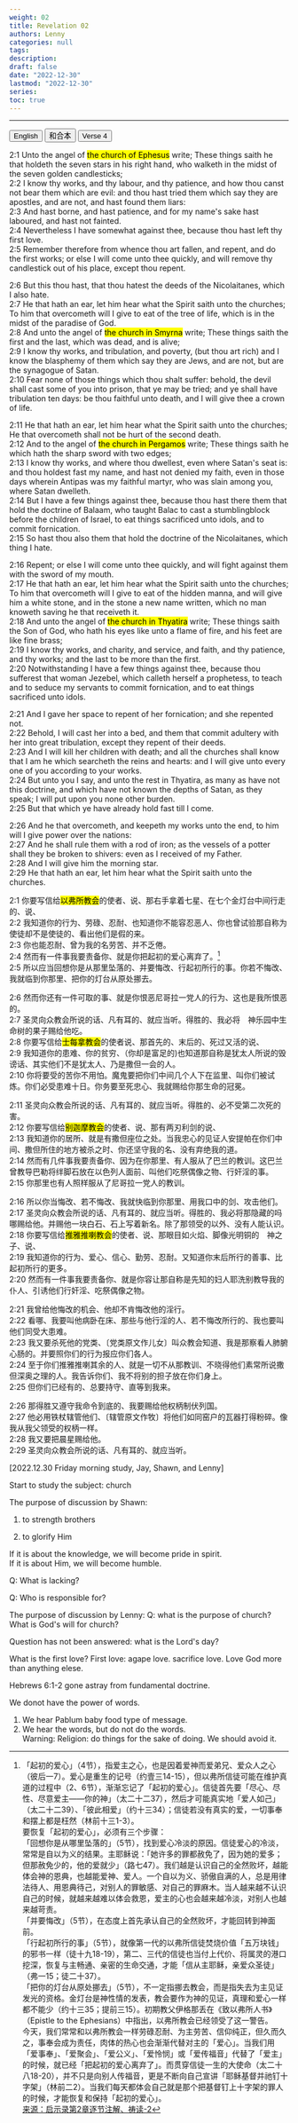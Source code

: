 ```yaml
---
weight: 02
title: Revelation 02
authors: Lenny
categories: null
tags: 
description: 
draft: false
date: "2022-12-30"
lastmod: "2022-12-30"
series:
toc: true
---
```



<!--more-->
---

<!-- Tab links -->
<div class="tab">
  <button class="tablinks active" onclick="tablabel(event, 'english')">English</button>
  <button class="tablinks" onclick="tablabel(event, 'chinese')">和合本</button>
  <button class="tablinks" onclick="tablabel(event, 'verse1')">Verse 4</button>
  
</div>

<!-- Tab content -->
<div id="english" class="tabcontent" style="display:block">

2:1 Unto the angel of <mark class = "lemon">the church of Ephesus</mark> write; These things saith he that holdeth the seven stars in his right hand, who walketh in the midst of the seven golden candlesticks;  
2:2 I know thy works, and thy labour, and thy patience, and how thou canst not bear them which are evil: and thou hast tried them which say they are apostles, and are not, and hast found them liars:  
2:3 And hast borne, and hast patience, and for my name's sake hast laboured, and hast not fainted.  
2:4 Nevertheless I have somewhat against thee, because thou hast left thy first love.  
2:5 Remember therefore from whence thou art fallen, and repent, and do the first works; or else I will come unto thee quickly, and will remove thy candlestick out of his place, except thou repent.  

2:6 But this thou hast, that thou hatest the deeds of the Nicolaitanes, which I also hate.  
2:7 He that hath an ear, let him hear what the Spirit saith unto the churches; To him that overcometh will I give to eat of the tree of life, which is in the midst of the paradise of God.  
2:8 And unto the angel of <mark class = "lemon">the church in Smyrna</mark> write; These things saith the first and the last, which was dead, and is alive;  
2:9 I know thy works, and tribulation, and poverty, (but thou art rich) and I know the blasphemy of them which say they are Jews, and are not, but are the synagogue of Satan.  
2:10 Fear none of those things which thou shalt suffer: behold, the devil shall cast some of you into prison, that ye may be tried; and ye shall have tribulation ten days: be thou faithful unto death, and I will give thee a crown of life.  

2:11 He that hath an ear, let him hear what the Spirit saith unto the churches; He that overcometh shall not be hurt of the second death.  
2:12 And to the angel of <mark class = "lemon">the church in Pergamos</mark> write; These things saith he which hath the sharp sword with two edges;  
2:13 I know thy works, and where thou dwellest, even where Satan's seat is: and thou holdest fast my name, and hast not denied my faith, even in those days wherein Antipas was my faithful martyr, who was slain among you, where Satan dwelleth.  
2:14 But I have a few things against thee, because thou hast there them that hold the doctrine of Balaam, who taught Balac to cast a stumblingblock before the children of Israel, to eat things sacrificed unto idols, and to commit fornication.  
2:15 So hast thou also them that hold the doctrine of the Nicolaitanes, which thing I hate.  

2:16 Repent; or else I will come unto thee quickly, and will fight against them with the sword of my mouth.  
2:17 He that hath an ear, let him hear what the Spirit saith unto the churches; To him that overcometh will I give to eat of the hidden manna, and will give him a white stone, and in the stone a new name written, which no man knoweth saving he that receiveth it.  
2:18 And unto the angel of <mark class = "lemon">the church in Thyatira</mark> write; These things saith the Son of God, who hath his eyes like unto a flame of fire, and his feet are like fine brass;  
2:19 I know thy works, and charity, and service, and faith, and thy patience, and thy works; and the last to be more than the first.  
2:20 Notwithstanding I have a few things against thee, because thou sufferest that woman Jezebel, which calleth herself a prophetess, to teach and to seduce my servants to commit fornication, and to eat things sacrificed unto idols.  

2:21 And I gave her space to repent of her fornication; and she repented not.  
2:22 Behold, I will cast her into a bed, and them that commit adultery with her into great tribulation, except they repent of their deeds.  
2:23 And I will kill her children with death; and all the churches shall know that I am he which searcheth the reins and hearts: and I will give unto every one of you according to your works.  
2:24 But unto you I say, and unto the rest in Thyatira, as many as have not this doctrine, and which have not known the depths of Satan, as they speak; I will put upon you none other burden.  
2:25 But that which ye have already hold fast till I come.  

2:26 And he that overcometh, and keepeth my works unto the end, to him will I give power over the nations:  
2:27 And he shall rule them with a rod of iron; as the vessels of a potter shall they be broken to shivers: even as I received of my Father.  
2:28 And I will give him the morning star.  
2:29 He that hath an ear, let him hear what the Spirit saith unto the churches.  

</div>


<div id="chinese" class="tabcontent">

2:1 你要写信给<mark class = "lemon">以弗所教会</mark>的使者、说、那右手拿着七星、在七个金灯台中间行走的、说、  
2:2 我知道你的行为、劳碌、忍耐、也知道你不能容忍恶人、你也曾试验那自称为使徒却不是使徒的、看出他们是假的来。  
2:3 你也能忍耐、曾为我的名劳苦、并不乏倦。  
2:4 然而有一件事我要责备你、就是你把起初的爱心离弃了。[^1]  
2:5 所以应当回想你是从那里坠落的、并要悔改、行起初所行的事。你若不悔改、我就临到你那里、把你的灯台从原处挪去。  

2:6 然而你还有一件可取的事、就是你恨恶尼哥拉一党人的行为、这也是我所恨恶的。  
2:7 圣灵向众教会所说的话、凡有耳的、就应当听。得胜的、我必将　神乐园中生命树的果子赐给他吃。  
2:8 你要写信给<mark class = "lemon">士每拿教会</mark>的使者说、那首先的、末后的、死过又活的说、  
2:9 我知道你的患难、你的贫穷、（你却是富足的)也知道那自称是犹太人所说的毁谤话、其实他们不是犹太人、乃是撒但一会的人。  
2:10 你将要受的苦你不用怕。魔鬼要把你们中间几个人下在监里、叫你们被试炼。你们必受患难十日。你务要至死忠心、我就赐给你那生命的冠冕。  

2:11 圣灵向众教会所说的话、凡有耳的、就应当听。得胜的、必不受第二次死的害。  
2:12 你要写信给<mark class = "lemon">别迦摩教会</mark>的使者、说、那有两刃利剑的说、  
2:13 我知道你的居所、就是有撒但座位之处。当我忠心的见证人安提帕在你们中间、撒但所住的地方被杀之时、你还坚守我的名、没有弃绝我的道。  
2:14 然而有几件事我要责备你、因为在你那里、有人服从了巴兰的教训。这巴兰曾教导巴勒将绊脚石放在以色列人面前、叫他们吃祭偶像之物、行奸淫的事。  
2:15 你那里也有人照样服从了尼哥拉一党人的教训。  

2:16 所以你当悔改、若不悔改、我就快临到你那里、用我口中的剑、攻击他们。  
2:17 圣灵向众教会所说的话、凡有耳的、就应当听。得胜的、我必将那隐藏的吗哪赐给他。并赐他一块白石、石上写着新名。除了那领受的以外、没有人能认识。  
2:18 你要写信给<mark class = "lemon">推雅推喇教会</mark>的使者、说、那眼目如火焰、脚像光明铜的　神之子、说、  
2:19 我知道你的行为、爱心、信心、勤劳、忍耐。又知道你末后所行的善事、比起初所行的更多。  
2:20 然而有一件事我要责备你、就是你容让那自称是先知的妇人耶洗别教导我的仆人、引诱他们行奸淫、吃祭偶像之物。  

2:21 我曾给他悔改的机会、他却不肯悔改他的淫行。  
2:22 看哪、我要叫他病卧在床、那些与他行淫的人、若不悔改所行的、我也要叫他们同受大患难。  
2:23 我又要杀死他的党类、〔党类原文作儿女〕叫众教会知道、我是那察看人肺腑心肠的。并要照你们的行为报应你们各人。  
2:24 至于你们推雅推喇其余的人、就是一切不从那教训、不晓得他们素常所说撒但深奥之理的人。我告诉你们、我不将别的担子放在你们身上。  
2:25 但你们已经有的、总要持守、直等到我来。  

2:26 那得胜又遵守我命令到底的、我要赐给他权柄制伏列国。  
2:27 他必用铁杖辖管他们、〔辖管原文作牧〕将他们如同窑户的瓦器打得粉碎。像我从我父领受的权柄一样。  
2:28 我又要把晨星赐给他。  
2:29 圣灵向众教会所说的话、凡有耳的、就应当听。  


[^1]: 「起初的爱心」（4节），指爱主之心，也是因着爱神而爱弟兄、爱众人之心（彼后一7）。爱心是重生的记号（约壹三14-15），但以弗所信徒可能在维护真道的过程中（2、6节），渐渐忘记了「起初的爱心」。信徒首先要「尽心、尽性、尽意爱主——你的神」（太二十二37），然后才可能真实地「爱人如己」（太二十二39）、「彼此相爱」（约十三34）；信徒若没有真实的爱，一切事奉和摆上都是枉然（林前十三1-3）。  
要恢复「起初的爱心」，必须有三个步骤：  
「回想你是从哪里坠落的」（5节），找到爱心冷淡的原因。信徒爱心的冷淡，常常是自以为义的结果。主耶稣说：「她许多的罪都赦免了，因为她的爱多；但那赦免少的，他的爱就少」（路七47）。我们越是认识自己的全然败坏，越能体会神的恩典，也越能爱神、爱人。一个自以为义、骄傲自满的人，总是用律法待人、用恩典待己，对别人的罪敏感、对自己的罪麻木。当人越来越不认识自己的时候，就越来越难以体会救恩，爱主的心也会越来越冷淡，对别人也越来越苛责。  
「并要悔改」（5节），在态度上首先承认自己的全然败坏，才能回转到神面前。  
「行起初所行的事」（5节），就像第一代的以弗所信徒焚烧价值「五万块钱」的邪书一样（徒十九18-19），第二、三代的信徒也当付上代价、将属灵的港口挖深，恢复与主畅通、亲密的生命交通，才能「信从主耶稣，亲爱众圣徒」（弗一15；徒二十37）。  
「把你的灯台从原处挪去」（5节），不一定指挪去教会，而是指失去为主见证发光的资格。金灯台是神性情的发表，教会要作为神的见证，真理和爱心一样都不能少（约十三35；提前三15）。初期教父伊格那丢在《致以弗所人书》（Epistle to the Ephesians）中指出，以弗所教会已经领受了这一警告。  
今天，我们常常和以弗所教会一样劳碌忍耐、为主劳苦、信仰纯正，但久而久之，事奉会成为责任，肉体的热心也会渐渐代替对主的「爱心」。当我们用「爱事奉」、「爱聚会」、「爱公义」、「爱怜悯」或「爱传福音」代替了「爱主」的时候，就已经「把起初的爱心离弃了」。而贯穿信徒一生的大使命（太二十八18-20），并不只是向别人传福音，更是不断向自己宣讲「耶稣基督并祂钉十字架」（林前二2）。当我们每天都体会自己就是那个把基督钉上十字架的罪人的时候，才能恢复和保持「起初的爱心」。  
<a href = "https://cmcbiblereading.com/2015/01/11/%e5%90%af%e7%a4%ba%e5%bd%95%e7%ac%ac2%e7%ab%a0%e9%80%90%e8%8a%82%e6%b3%a8%e8%a7%a3%e3%80%81%e7%a5%b7%e8%af%bb-2/" target="_blank" rel="noopener noreferrer">来源：启示录第2章逐节注解、祷读-2</a>
</div>


<div id="verse1" class="tabcontent">

[2022.12.30 Friday morning study, Jay, Shawn, and Lenny]  

Start to study the subject: church  

The purpose of discussion by Shawn:  
1) to strength brothers  

2) to glorify Him  

If it is about the knowledge,  we will become pride in spirit.  
If it is about Him,  we will become humble.  

Q: What is lacking?  

Q: Who is responsible for?  

The purpose of discussion by Lenny:
Q: what is the purpose of church?  What is God's will for church?


Question has not been answered: what is the Lord's day?  



What is the first love?
First love: agape love.  sacrifice love.  Love God more than anything elese.  

Hebrews 6:1-2 gone astray from fundamental doctrine.  


We donot have the power of words.
1) We hear Pablum baby food type of message.  
2) We hear the words, but do not do the words.  
Warning: Religion: do things for the sake of doing.  We should avoid it.

</div>